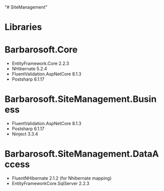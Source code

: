 "# SiteManagement" 

# Libraries
# Barbarosoft.Core
* EntityFramework.Core 2.2.3
* NHibernate 5.2.4
* FluentValidation.AspNetCore 8.1.3
* Postsharp 6.1.17
# Barbarosoft.SiteManagement.Business
* FluentValidation.AspNetCore 8.1.3
* Postsharp 6.1.17
* Ninject 3.3.4
# Barbarosoft.SiteManagement.DataAccess
* FluentNHibernate 2.1.2 (for Nhibernate mapping)
* EntityFrameworkCore.SqlServer 2.2.3


